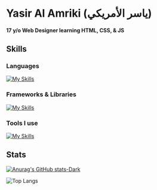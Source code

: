 # Yasir Al Amriki (ياسر الأمريكي)
#### 17 y/o Web Designer learning HTML, CSS, & JS
## Skills
### Languages
[![My Skills](https://skillicons.dev/icons?i=html,css,js,md)](https://skillicons.dev)
### Frameworks & Libraries
[![My Skills](https://skillicons.dev/icons?i=nodejs,discordjs)](https://skillicons.dev)
### Tools I use
[![My Skills](https://skillicons.dev/icons?i=windows,vscode,github)](https://skillicons.dev)

## Stats
[![Anurag's GitHub stats-Dark](https://github-readme-stats.vercel.app/api?username=yasiralamriki\&show_icons=true\&theme=dark#gh-dark-mode-only)](https://github.com/yasiralamriki/github-readme-stats#responsive-card-theme#gh-dark-mode-only)

![Top Langs](https://github-readme-stats.vercel.app/api/top-langs/?username=yasiralamriki&layout=compact\&theme=dark#gh-dark-mode-only)
